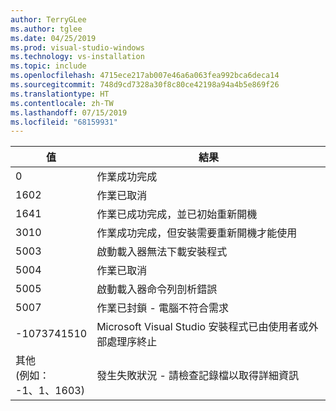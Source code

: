 ```yaml
---
author: TerryGLee
ms.author: tglee
ms.date: 04/25/2019
ms.prod: visual-studio-windows
ms.technology: vs-installation
ms.topic: include
ms.openlocfilehash: 4715ece217ab007e46a6a063fea992bca6deca14
ms.sourcegitcommit: 748d9cd7328a30f8c80ce42198a94a4b5e869f26
ms.translationtype: HT
ms.contentlocale: zh-TW
ms.lasthandoff: 07/15/2019
ms.locfileid: "68159931"
---
```

| **值** | **結果** |
| --------- | ---------- |
| 0 | 作業成功完成 |
| 1602 | 作業已取消 |
| 1641 | 作業已成功完成，並已初始重新開機 |
| 3010 | 作業成功完成，但安裝需要重新開機才能使用 |
| 5003 | 啟動載入器無法下載安裝程式 |
| 5004 | 作業已取消 |
| 5005 | 啟動載入器命令列剖析錯誤 |
| 5007 | 作業已封鎖 - 電腦不符合需求 |
| -1073741510 | Microsoft Visual Studio 安裝程式已由使用者或外部處理序終止 |
| 其他<br>(例如：<br>-1、1、1603) | 發生失敗狀況 - 請檢查記錄檔以取得詳細資訊 |
